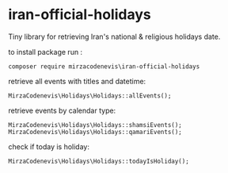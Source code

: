 # iran-official-holidays
Tiny library for retrieving Iran's national & religious holidays date.

to install package run :
```
composer require mirzacodenevis\iran-official-holidays
```
retrieve all events with titles and datetime:
```
MirzaCodenevis\Holidays\Holidays::allEvents();
```
retrieve events by calendar type:
```
MirzaCodenevis\Holidays\Holidays::shamsiEvents();
MirzaCodenevis\Holidays\Holidays::qamariEvents();
```
check if today is holiday:
```
MirzaCodenevis\Holidays\Holidays::todayIsHoliday();
```